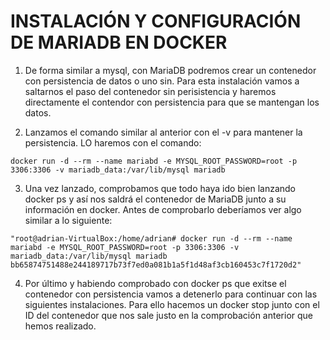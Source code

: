# INSTALACIÓN Y CONFIGURACIÓN DE MARIADB EN DOCKER

1. De forma similar a mysql, con MariaDB podremos crear un contenedor con persistencia de datos o uno sin. Para esta instalación vamos a saltarnos el paso del contenedor sin perisistencia y haremos directamente el contendor con persistencia para que se mantengan los datos. 

2. Lanzamos el comando similar al anterior con el -v para mantener la persistencia. LO haremos con el comando:
```
docker run -d --rm --name mariabd -e MYSQL_ROOT_PASSWORD=root -p 3306:3306 -v mariadb_data:/var/lib/mysql mariadb
```

3. Una vez lanzado, comprobamos que todo haya ido bien lanzando docker ps y así nos saldrá el contenedor de MariaDB junto a su información en docker. Antes de comprobarlo deberíamos ver algo similar a lo siguiente:
``` 
"root@adrian-VirtualBox:/home/adrian# docker run -d --rm --name mariabd -e MYSQL_ROOT_PASSWORD=root -p 3306:3306 -v mariadb_data:/var/lib/mysql mariadb
bb65874751488e244189717b73f7ed0a081b1a5f1d48af3cb160453c7f1720d2"
```

4. Por último y habiendo comprobado con docker ps que exitse el contenedor con persistencia vamos a detenerlo para continuar con las siguientes instalaciones. Para ello hacemos un docker stop junto con el ID del contenedor que nos sale justo en la comprobación anterior que hemos realizado.